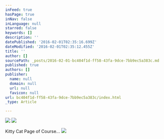 ```yaml
---
inFeed: true
hasPage: true
inNav: false
inLanguage: null
starred: false
keywords: []
description: ''
datePublished: '2016-02-01T02:35:16.699Z'
dateModified: '2016-02-01T02:35:12.455Z'
title: ''
author: []
sourcePath: _posts/2016-02-01-bc404f1d-ff58-43fa-9dce-7bb9ec5a383c.md
published: true
authors: []
publisher:
  name: null
  domain: null
  url: null
  favicon: null
url: bc404f1d-ff58-43fa-9dce-7bb9ec5a383c/index.html
_type: Article

---
```

![](https://s3-us-west-2.amazonaws.com/the-grid-img/p/12f1dd1d9cb07057ac8a19e1d4993b9a7d9c534b.jpg)
![](https://the-grid-user-content.s3-us-west-2.amazonaws.com/084fd8ed-6bc0-4c58-9432-095ea6cd0831.JPG)

Kitty Cat Page of Course...
![](https://the-grid-user-content.s3-us-west-2.amazonaws.com/f9b4abd0-c18a-4621-b797-3a264691320e.JPG)